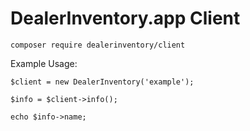# DealerInventory.app Client

```
composer require dealerinventory/client
```

Example Usage:

```
$client = new DealerInventory('example');

$info = $client->info();

echo $info->name;
``` 
